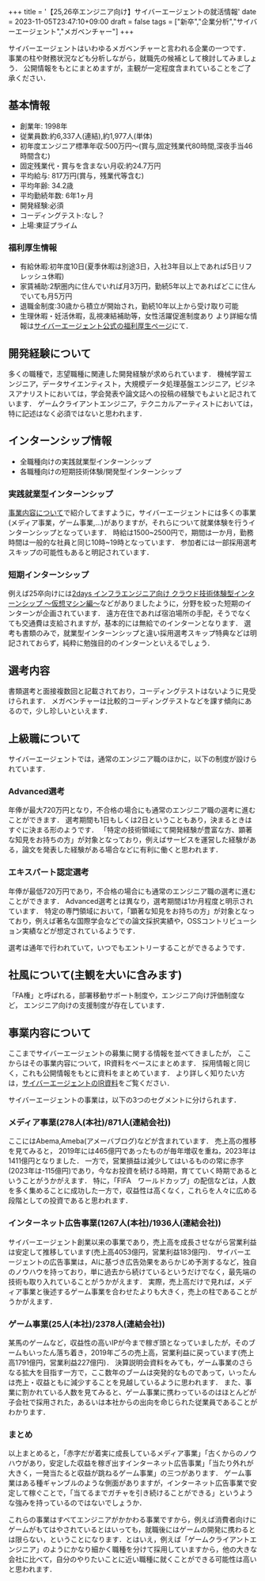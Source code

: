 +++
title = '【25,26卒エンジニア向け】サイバーエージェントの就活情報'
date = 2023-11-05T23:47:10+09:00
draft = false
tags = ["新卒","企業分析","サイバーエージェント","メガベンチャー"]
+++

サイバーエージェントはいわゆるメガベンチャーと言われる企業の一つです．
事業の柱や財務状況なども分析しながら，就職先の候補として検討してみましょう．
公開情報をもとにまとめますが，主観が一定程度含まれていることをご了承ください．
## 基本情報
- 創業年: 1998年  
- 従業員数:約6,337人(連結),約1,977人(単体)  
- 初年度エンジニア標準年収:500万円～(賞与,固定残業代80時間,深夜手当46時間含む)  
- 固定残業代・賞与を含まない月収:約24.7万円
- 平均給与: 817万円(賞与，残業代等含む)
- 平均年齢: 34.2歳
- 平均勤続年数: 6年1ヶ月
- 開発経験:必須
- コーディングテスト:なし？
- 上場:東証プライム

### 福利厚生情報
- 有給休暇:初年度10日(夏季休暇は別途3日，入社3年目以上であれば5日リフレッシュ休暇)
- 家賃補助:2駅圏内に住んでいれば月3万円，勤続5年以上であればどこに住んでいても月5万円
- 退職金制度:30歳から積立が開始され，勤続10年以上から受け取り可能
- 生理休暇・妊活休暇，乱視凍結補助等，女性活躍促進制度あり
より詳細な情報は[サイバーエージェント公式の福利厚生ページ](https://www.cyberagent.co.jp/sustainability/info/detail/id=26074)にて．

## 開発経験について
多くの職種で，志望職種に関連した開発経験が求められています．
機械学習エンジニア，データサイエンティスト，大規模データ処理基盤エンジニア，ビジネスアナリストにおいては，学会発表や論文誌への投稿の経験でもよいと記されています．
ゲームクライアントエンジニア，テクニカルアーティストにおいては，特に記述はなく必須ではないと思われます．

## インターンシップ情報
- 全職種向けの実践就業型インターンシップ
- 各職種向けの短期技術体験/開発型インターンシップ

### 実践就業型インターンシップ
[事業内容について](./#事業内容について)で紹介してますように，サイバーエージェントには多くの事業(メディア事業，ゲーム事業,...)がありますが，それらについて就業体験を行うインターンシップとなっています．
時給は1500~2500円で，期間は一か月，勤務時間は一般的な社員と同じ10時~19時となっています．
参加者には一部採用選考スキップの可能性もあると明記されています．

### 短期インターンシップ
例えば25卒向けには[2days インフラエンジニア向け クラウド技術体験型インターンシップ ～仮想マシン編～](https://www.cyberagent.co.jp/careers/students/event/detail/id=28685)などがありましたように，分野を絞った短期のインターンが企画されています．
遠方在住であれば宿泊場所の手配，そうでなくても交通費は支給されますが，基本的には無給でのインターンとなります．
選考も書類のみで，就業型インターンシップと違い採用選考スキップ特典などは明記されておらず，純粋に勉強目的のインターンといえるでしょう．
## 選考内容
書類選考と面接複数回と記載されており，コーディングテストはないように見受けられます．
メガベンチャーは比較的コーディングテストなどを課す傾向にあるので，少し珍しいといえます．
## 上級職について
サイバーエージェントでは，通常のエンジニア職のほかに，以下の制度が設けられています．
### Advanced選考
年俸が最大720万円となり，不合格の場合にも通常のエンジニア職の選考に進むことができます．
選考期間も1日もしくは2日ということもあり，決まるときはすぐに決まる形のようです．
「特定の技術領域にて開発経験が豊富な方、顕著な知見をお持ちの方」が対象となっており，例えばサービスを運営した経験がある，論文を発表した経験がある場合などに有利に働くと思われます．
### エキスパート認定選考
年俸が最低720万円であり，不合格の場合にも通常のエンジニア職の選考に進むことができます．
Advanced選考とは異なり，選考期間は1か月程度と明示されています．
特定の専門領域において，「顕著な知見をお持ちの方」が対象となっており，例えば著名な国際学会などでの論文採択実績や，OSSコントリビューション実績などが想定されているようです．

選考は通年で行われていて，いつでもエントリーすることができるようです．
## 社風について(主観を大いに含みます)
「FA権」と呼ばれる，部署移動サポート制度や，エンジニア向け評価制度など，
エンジニア向けの支援制度が存在しています．
## 事業内容について
ここまでサイバーエージェントの募集に関する情報を並べてきましたが，
ここからはその事業内容について，IR資料をベースにまとめます．
採用情報と同じく，これも公開情報をもとに資料をまとめています．
より詳しく知りたい方は，[サイバーエージェントのIR資料](https://www.cyberagent.co.jp/ir/library/segment/)をご覧ください．


サイバーエージェントの事業は，以下の3つのセグメントに分けられます．
### メディア事業(278人(本社)/871人(連結会社))
ここにはAbema,Ameba(アメーバブログ)などが含まれています．
売上高の推移を見てみると，
2019年には465億円であったものが毎年増収を重ね，2023年は1411億円となりました．
一方で，営業損益は減少してはいるものの常に赤字(2023年は-115億円)であり，今なお投資を続ける時期，育てていく時期であるということがうかがえます．
特に，「FIFA　ワールドカップ」の配信などは，人数を多く集めることに成功した一方で，収益性は高くなく，これらを人々に広める段階としての投資であると思われます．

### インターネット広告事業(1267人(本社)/1936人(連結会社))
サイバーエージェント創業以来の事業であり，売上高を成長させながら営業利益は安定して推移しています(売上高4053億円，営業利益183億円)．
サイバーエージェントの広告事業は，AIに基づき広告効果をあらかじめ予測するなど，独自のノウハウを持っており，単に過去から続けているというだけでなく，最先端の技術も取り入れていることがうかがえます．
実際，売上高だけで見れば，メディア事業と後述するゲーム事業を合わせたよりも大きく，売上の柱であることがうかがえます．

### ゲーム事業(25人(本社)/2378人(連結会社))
某馬のゲームなど，収益性の高いIPが今まで稼ぎ頭となっていましたが，そのブームもいったん落ち着き，2019年ごろの売上高，営業利益に戻っています(売上高1791億円，営業利益227億円)．
決算説明会資料をみても，ゲーム事業のさらなる拡大を目指す一方で，ここ数年のブームは突発的なものであって，いったんは売上・収益ともに減少することを見越しているように思われます．
また、事業に割かれている人数を見てみると、ゲーム事業に携わっているのはほとんどが子会社で採用された，あるいは本社からの出向を命じられた従業員であることがわかります．

### まとめ
以上まとめると，「赤字だが着実に成長しているメディア事業」「古くからのノウハウがあり，安定した収益を稼ぎ出すインターネット広告事業」「当たり外れが大きく，一発当たると収益が跳ねるゲーム事業」の三つがあります．
ゲーム事業はある種ギャンブルのような側面がありますが，インターネット広告事業で安定して稼ぐことで，「当てるまでガチャを引き続けることができる」というような強みを持っているのではないでしょうか．

これらの事業はすべてエンジニアがかかわる事業ですから，例えば消費者向けにゲームがもてはやされているとはいっても，就職後にはゲームの開発に携わるとは限らない，ということになります．とはいえ，例えば「ゲームクライアントエンジニア」のようにかなり細かく職種を分けて採用していますから，他の大きな会社に比べて，自分のやりたいことに近い職種に就くことができる可能性は高いと思われます．